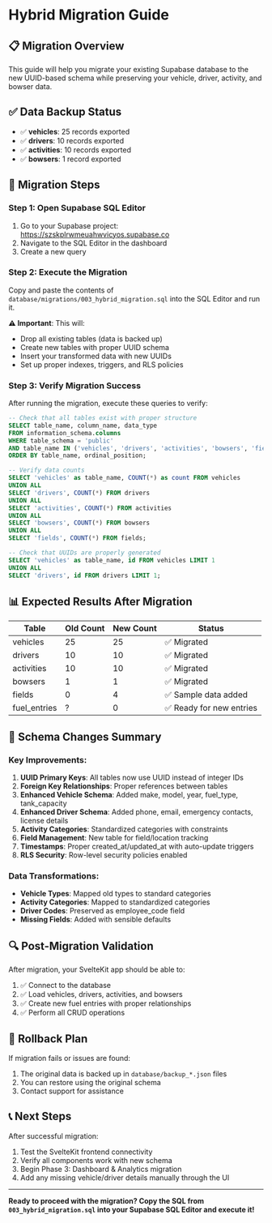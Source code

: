 # Hybrid Migration Guide

## 📋 Migration Overview

This guide will help you migrate your existing Supabase database to the new UUID-based schema while preserving your vehicle, driver, activity, and bowser data.

## ✅ Data Backup Status
- ✅ **vehicles**: 25 records exported
- ✅ **drivers**: 10 records exported  
- ✅ **activities**: 10 records exported
- ✅ **bowsers**: 1 record exported

## 🚀 Migration Steps

### Step 1: Open Supabase SQL Editor
1. Go to your Supabase project: https://szskplrwmeuahwvicyos.supabase.co
2. Navigate to the SQL Editor in the dashboard
3. Create a new query

### Step 2: Execute the Migration
Copy and paste the contents of `database/migrations/003_hybrid_migration.sql` into the SQL Editor and run it.

**⚠️ Important**: This will:
- Drop all existing tables (data is backed up)
- Create new tables with proper UUID schema
- Insert your transformed data with new UUIDs
- Set up proper indexes, triggers, and RLS policies

### Step 3: Verify Migration Success

After running the migration, execute these queries to verify:

```sql
-- Check that all tables exist with proper structure
SELECT table_name, column_name, data_type 
FROM information_schema.columns 
WHERE table_schema = 'public' 
AND table_name IN ('vehicles', 'drivers', 'activities', 'bowsers', 'fields', 'fuel_entries')
ORDER BY table_name, ordinal_position;

-- Verify data counts
SELECT 'vehicles' as table_name, COUNT(*) as count FROM vehicles
UNION ALL
SELECT 'drivers', COUNT(*) FROM drivers
UNION ALL  
SELECT 'activities', COUNT(*) FROM activities
UNION ALL
SELECT 'bowsers', COUNT(*) FROM bowsers
UNION ALL
SELECT 'fields', COUNT(*) FROM fields;

-- Check that UUIDs are properly generated
SELECT 'vehicles' as table_name, id FROM vehicles LIMIT 1
UNION ALL
SELECT 'drivers', id FROM drivers LIMIT 1;
```

## 📊 Expected Results After Migration

| Table | Old Count | New Count | Status |
|-------|-----------|-----------|--------|
| vehicles | 25 | 25 | ✅ Migrated |
| drivers | 10 | 10 | ✅ Migrated |  
| activities | 10 | 10 | ✅ Migrated |
| bowsers | 1 | 1 | ✅ Migrated |
| fields | 0 | 4 | ✅ Sample data added |
| fuel_entries | ? | 0 | ✅ Ready for new entries |

## 🔄 Schema Changes Summary

### Key Improvements:
1. **UUID Primary Keys**: All tables now use UUID instead of integer IDs
2. **Foreign Key Relationships**: Proper references between tables
3. **Enhanced Vehicle Schema**: Added make, model, year, fuel_type, tank_capacity
4. **Enhanced Driver Schema**: Added phone, email, emergency contacts, license details
5. **Activity Categories**: Standardized categories with constraints
6. **Field Management**: New table for field/location tracking
7. **Timestamps**: Proper created_at/updated_at with auto-update triggers
8. **RLS Security**: Row-level security policies enabled

### Data Transformations:
- **Vehicle Types**: Mapped old types to standard categories
- **Activity Categories**: Mapped to standardized categories
- **Driver Codes**: Preserved as employee_code field
- **Missing Fields**: Added with sensible defaults

## 🔍 Post-Migration Validation

After migration, your SvelteKit app should be able to:
1. ✅ Connect to the database
2. ✅ Load vehicles, drivers, activities, and bowsers
3. ✅ Create new fuel entries with proper relationships
4. ✅ Perform all CRUD operations

## 🚨 Rollback Plan

If migration fails or issues are found:
1. The original data is backed up in `database/backup_*.json` files
2. You can restore using the original schema
3. Contact support for assistance

## 📞 Next Steps

After successful migration:
1. Test the SvelteKit frontend connectivity
2. Verify all components work with new schema
3. Begin Phase 3: Dashboard & Analytics migration
4. Add any missing vehicle/driver details manually through the UI

---

**Ready to proceed with the migration? Copy the SQL from `003_hybrid_migration.sql` into your Supabase SQL Editor and execute it!**